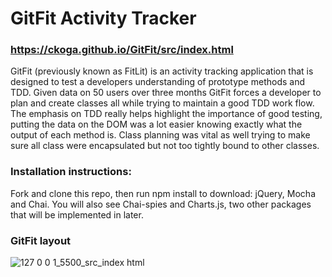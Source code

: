 # GitFit Activity Tracker

### https://ckoga.github.io/GitFit/src/index.html

GitFit (previously known as FitLit) is an activity tracking application that is designed to test a developers understanding of prototype methods and TDD.  Given data on 50 users over three months GitFit forces a developer to plan and create classes all while trying to maintain a good TDD work flow.  The emphasis on TDD really helps highlight the importance of good testing, putting the data on the DOM was a lot easier knowing exactly what the output of each method is.  Class planning was vital as well trying to make sure all class were encapsulated but not too tightly bound to other classes.  

### Installation instructions:
Fork and clone this repo, then run npm install to download: jQuery, Mocha and Chai.  You will also see Chai-spies and Charts.js, two other packages that will be implemented in later.

### GitFit layout
![127 0 0 1_5500_src_index html](https://user-images.githubusercontent.com/45470456/67013997-4ccea700-f0b1-11e9-9993-4f525996040b.png)

